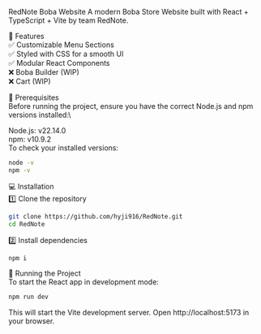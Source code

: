 RedNote Boba Website
A modern Boba Store Website built with React + TypeScript + Vite by team RedNote.

🚀 Features\
✅ Customizable Menu Sections\
✅ Styled with CSS for a smooth UI\
✅ Modular React Components\
❌ Boba Builder (WIP)\
❌ Cart (WIP)

📌 Prerequisites\
Before running the project, ensure you have the correct Node.js and npm versions installed:\

Node.js: v22.14.0\
npm: v10.9.2\
To check your installed versions:
```bash
node -v
npm -v
```

💻 Installation\
1️⃣ Clone the repository
```bash
git clone https://github.com/hyji916/RedNote.git
cd RedNote
```
2️⃣ Install dependencies
```bash
npm i
```

🏃 Running the Project\
To start the React app in development mode:
```bash
npm run dev
```
This will start the Vite development server. Open http://localhost:5173 in your browser.
